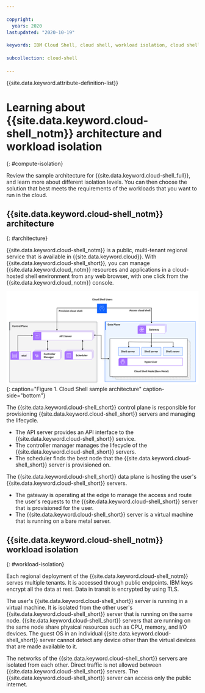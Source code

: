 ```yaml
---

copyright:
  years: 2020
lastupdated: "2020-10-19"

keywords: IBM Cloud Shell, cloud shell, workload isolation, cloud shell architecture, cloud shell control plane, cloud shell data plane, cloud shell service, public isolation for cloud shell, compute isolation for cloud shell, cloud shell architecture, workload isolation in cloud shell

subcollection: cloud-shell

---
```


{{site.data.keyword.attribute-definition-list}}

# Learning about {{site.data.keyword.cloud-shell_notm}} architecture and workload isolation
{: #compute-isolation}

Review the sample architecture for {{site.data.keyword.cloud-shell_full}}, and learn more about different isolation levels. You can then choose the solution that best meets the requirements of the workloads that you want to run in the cloud.

## {{site.data.keyword.cloud-shell_notm}} architecture
{: #architecture}

{{site.data.keyword.cloud-shell_notm}} is a public, multi-tenant regional service that is available in {{site.data.keyword.cloud}}. With {{site.data.keyword.cloud-shell_short}}, you can manage {{site.data.keyword.cloud_notm}} resources and applications in a cloud-hosted shell environment from any web browser, with one click from the {{site.data.keyword.cloud_notm}} console. 

![A diagram that shows a sample Cloud Shell architecture.](images/workload_isolation.png "Cloud Shell architecture sample."){: caption="Figure 1. Cloud Shell sample architecture" caption-side="bottom"}

The {{site.data.keyword.cloud-shell_short}} control plane is responsible for provisioning {{site.data.keyword.cloud-shell_short}} servers and managing the lifecycle.

- The API server provides an API interface to the {{site.data.keyword.cloud-shell_short}} service.
- The controller manager manages the lifecycle of the {{site.data.keyword.cloud-shell_short}} servers.
- The scheduler finds the best node that the {{site.data.keyword.cloud-shell_short}} server is provisioned on. 

The {{site.data.keyword.cloud-shell_short}} data plane is hosting the user's {{site.data.keyword.cloud-shell_short}} servers. 

- The gateway is operating at the edge to manage the access and route the user's requests to the {{site.data.keyword.cloud-shell_short}} server that is provisioned for the user.
- The {{site.data.keyword.cloud-shell_short}} server is a virtual machine that is running on a bare metal server. 

## {{site.data.keyword.cloud-shell_notm}} workload isolation
{: #workload-isolation}

Each regional deployment of the {{site.data.keyword.cloud-shell_notm}} serves multiple tenants. It is accessed through public endpoints. IBM keys encrypt all the data at rest. Data in transit is encrypted by using TLS.

The user's {{site.data.keyword.cloud-shell_short}} server is running in a virtual machine. It is isolated from the other user's {{site.data.keyword.cloud-shell_short}} server that is running on the same node. {{site.data.keyword.cloud-shell_short}} servers that are running on the same node share physical resources such as CPU, memory, and I/O devices. The guest OS in an individual {{site.data.keyword.cloud-shell_short}} server cannot detect any device other than the virtual devices that are made available to it. 

The networks of the {{site.data.keyword.cloud-shell_short}} servers are isolated from each other. Direct traffic is not allowed between {{site.data.keyword.cloud-shell_short}} servers. The {{site.data.keyword.cloud-shell_short}} server can access only the public internet. 
